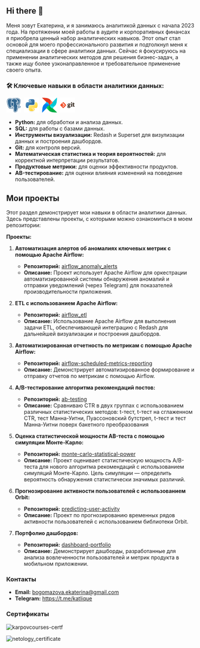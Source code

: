 ## Hi there 👋

Меня зовут Екатерина, и я занимаюсь аналитикой данных с начала 2023 года. На протяжении моей работы в аудите и корпоративных финансах я приобрела ценный набор аналитических навыков. Этот опыт стал основой для моего профессионального развития и подтолкнул меня к специализации в сфере аналитики данных. Сейчас я фокусируюсь на применении аналитических методов для решения бизнес-задач, а также ищу более узконаправленное и требовательное применение своего опыта. 
### :hammer_and_wrench: Ключевые навыки в области аналитики данных: 

<div>
  <img src="https://github.com/devicons/devicon/blob/master/icons/postgresql/postgresql-plain.svg" title="PostgreSQL" alt="PostgreSQL" width="40" height="40"/>&nbsp;
  <img src="https://github.com/devicons/devicon/blob/master/icons/python/python-original.svg" title="Python" alt="Python" width="40" height="40"/>&nbsp;
  <img src="https://github.com/devicons/devicon/blob/master/icons/apacheairflow/apacheairflow-original.svg" title="Airflow" alt="Airflow" width="40" height="40"/>&nbsp;
  <img src="https://github.com/devicons/devicon/blob/master/icons/git/git-original-wordmark.svg" title="Git" alt="Git" width="40" height="40"/>
</div>

*   **Python:** для обработки и анализа данных.
*   **SQL:** для работы с базами данных.
*   **Инструменты визуализации:** Redash и Superset для визулизации данных и построения дашбордов.
*   **Git:** для контроля версий. 
*   **Математическая статистика и теория вероятностей:** для корректной интерпретации результатов.
*   **Продуктовые метрики:** для оценки эффективности продуктов.
*   **AB-тестирование:** для оценки влияния изменений на поведение пользователей.

## Мои проекты

Этот раздел демонстрирует мои навыки в области аналитики данных. Здесь представлены проекты, с которыми можно ознакомиться в моем репозитории:

**Проекты:**

1.  **Автоматизация алертов об аномалиях ключевых метрик с помощью Apache Airflow:**
    - **Репозиторий:** [airflow_anomaly_alerts](https://github.com/ebogomazova/airflow_anomaly_alerts)
    - **Описание:** Проект использует Apache Airflow для оркестрации автоматизированной системы обнаружения аномалий и отправки уведомлений (через Telegram) для показателей производительности приложения.

2.  **ETL с использованием Apache Airflow:**
    - **Репозиторий:** [airflow_etl](https://github.com/ebogomazova/airflow_etl)
    - **Описание:** Использование Apache Airflow для выполнения задачи ETL, обеспечивающей интеграцию с Redash для дальнейшей визуализации и построения дашбордов.

3.  **Автоматизированная отчетность по метрикам с помощью Apache Airflow:**
    - **Репозиторий:** [airflow-scheduled-metrics-reporting](https://github.com/ebogomazova/airflow-scheduled-metrics-reporting)
    - **Описание:** Демонстрирует автоматизированное формирование и отправку отчетов по метрикам с помощью Airflow. 

4.  **A/B-тестирование алгоритма рекомендаций постов:**
    - **Репозиторий:** [ab-testing](https://github.com/ebogomazova/ab-testing)
    - **Описание:** Сравниваю CTR в двух группах с использованием различных статистических методов: t-тест, t-тест на сглаженном CTR, тест Манна-Уитни, Пуассоновский бутстреп, t-тест и тест Манна-Уитни поверх бакетного преобразования

5.  **Оценка статистической мощности AB-теста с помощью симуляции Монте-Карло:**
    - **Репозиторий:** [monte-carlo-statistical-power](https://github.com/ebogomazova/monte-carlo-statistical-power)
    - **Описание:** Проект оценивает статистическую мощность A/B-теста для нового алгоритма рекомендаций с использованием симуляций Монте-Карло. Цель симуляции — определить вероятность обнаружения статистически значимых различий.

6.  **Прогнозирование активности пользователей с использованием Orbit:**
    - **Репозиторий:** [predicting-user-activity](https://github.com/ebogomazova/predicting-user-activity)
    - **Описание:** Проект по прогнозированию временных рядов активности пользователей с использованием библиотеки Orbit.

7.  **Портфолио дашбордов:**
    - **Репозиторий:** [dashboard-portfolio](https://github.com/ebogomazova/dashboard-portfolio)
    - **Описание:** Демонстрирует дашборды, разработанные для анализа вовлеченности пользователей и метрик продукта в мобильном приложении.


### Контакты

*   **Email:** bogomazova.ekaterina@gmail.com
*   **Telegram:** https://t.me/katlique

### Сертификаты

![karpovcourses-certf](https://github.com/user-attachments/assets/bd85e659-7846-4d08-8eb7-da142803fff0)

![netology_certificate](https://github.com/user-attachments/assets/e6aa3345-fbdc-4f15-bef1-34256436f705)
